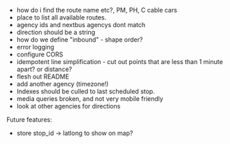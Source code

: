 * how do i find the route name etc?, PM, PH, C cable cars
* place to list all available routes.
* agency ids and nextbus agencys dont match
* direction should be a string
* how do we define "inbound" - shape order?
* error logging
* configure CORS
* idempotent line simplification - cut out points that are less than 1 minute apart? or distance?
* flesh out README
* add another agency (timezone!)
* Indexes should be culled to last scheduled stop.
* media queries broken, and not very mobile friendly
* look at other agencies for directions

Future features:
* store stop_id -> latlong to show on map?
